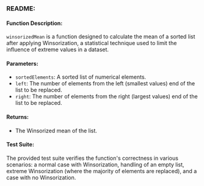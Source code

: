 

### README:

#### Function Description:
`winsorizedMean` is a function designed to calculate the mean of a sorted list after applying Winsorization, a statistical technique used to limit the influence of extreme values in a dataset.

#### Parameters:
- `sortedElements`: A sorted list of numerical elements.
- `left`: The number of elements from the left (smallest values) end of the list to be replaced.
- `right`: The number of elements from the right (largest values) end of the list to be replaced.

#### Returns:
- The Winsorized mean of the list.

#### Test Suite:
The provided test suite verifies the function's correctness in various scenarios: a normal case with Winsorization, handling of an empty list, extreme Winsorization (where the majority of elements are replaced), and a case with no Winsorization.